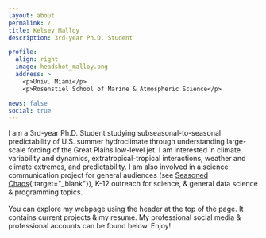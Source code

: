 ```yaml
---
layout: about
permalink: /
title: Kelsey Malloy
description: 3rd-year Ph.D. Student

profile:
  align: right
  image: headshot_malloy.png
  address: >
    <p>Univ. Miami</p>
    <p>Rosenstiel School of Marine & Atmospheric Science</p>

news: false
social: true
---
```


I am a 3rd-year Ph.D. Student studying subseasonal-to-seasonal predictability of U.S. summer hydroclimate through understanding large-scale forcing of the Great Plains low-level jet. I am interested in climate variability and dynamics, extratropical-tropical interactions, weather and climate extremes, and predictability. I am also involved in a science communication project for general audiences (see [Seasoned Chaos](http://seasonedchaos.github.io){:target="\_blank"}), K-12 outreach for science, & general data science & programming topics.
<br><br>
You can explore my webpage using the header at the top of the page. It contains current projects & my resume. My professional social media & professional accounts can be found below. Enjoy!
